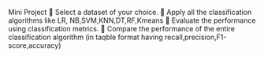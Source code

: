 Mini Project
 Select a dataset of your choice.
 Apply all the classification algorithms like LR, NB,SVM,KNN,DT,RF,Kmeans
 Evaluate the performance using classification metrics.
 Compare the performance of the entire classification algorithm (in taqble format having recall,precision,F1-score,accuracy)

